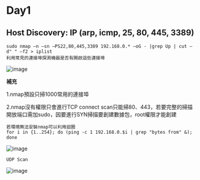 Day1
===
Host Discovery: IP (arp, icmp, 25, 80, 445, 3389)
---
    sudo nmap –n –sn –PS22,80,445,3389 192.168.0.* –oG - |grep Up | cut –d" " –f2 > iplist
    利用常見的連接埠探測機器是否有開啟這些連接埠
<img  alt="image" src="https://github.com/user-attachments/assets/20801a33-6b66-4cc0-b612-f9983fd3ae7b">

**補充**

1.nmap預設只掃1000常用的連接埠
            
2.nmap沒有權限只會進行TCP connect scan只能掃80、443，若要完整的掃描開放端口需加sudo，因要進行SYN掃描要創建數據包，root權限才能創建

    若環境無法安裝nmap可以利用迴圈
    for i in {1..254}; do (ping -c 1 192.168.0.$i | grep "bytes from" &); done
<img  alt="image" src="https://github.com/user-attachments/assets/b5b183ea-2680-48be-bdd7-b5c513864579">

    UDP Scan

<img alt="image" src="https://github.com/user-attachments/assets/73263ac5-23e4-4f12-82d8-10c4e4fd1e16">
